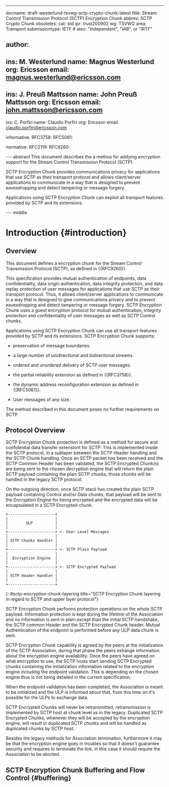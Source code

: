 ---
docname: draft-westerlund-tsvwg-sctp-crypto-chunk-latest
title: Stream Control Transmission Protocol (SCTP) Encryption Chunk
abbrev: SCTP Crypto Chunk
obsoletes:
cat: std
ipr: trust200902
wg: TSVWG
area: Transport
submissiontype: IETF  # also: "independent", "IAB", or "IRTF"


author:
-
   ins:  M. Westerlund
   name: Magnus Westerlund
   org: Ericsson
   email: magnus.westerlund@ericsson.com
-
   ins: J. Preuß Mattsson
   name: John Preuß Mattsson
   org: Ericsson
   email: john.mattsson@ericsson.com
-
   ins: C. Porfiri
   name: Claudio Porfiri
   org: Ericsson
   email: claudio.porfiri@ericsson.com

informative:
   RFC3758:
   RFC5061:

normative:
  RFC2119:
  RFC9260:


--- abstract
This document describes the a methos for addying encryption
support for the Stream Control Transmission Protocol (SCTP).

SCTP Encryption Chunk provides communications privacy for applications that
use SCTP as their transport protocol and allows client/server
applications to communicate in a way that is designed to prevent
eavesdropping and detect tampering or message forgery.

Applications using SCTP Encryption Chunk can exploit all transport
features provided by SCTP and its extensions.

--- middle

# Introduction {#introduction}

## Overview

   This document defines a encryption chunk for the Stream Control
   Transmission Protocol (SCTP), as defined in {{RFC9260}}.

   This specification provides mutual authentication of endpoints,
   data confidentiality, data origin authentication, data integrity
   protection, and data replay protection of user messages for
   applications that use SCTP as their transport protocol.  Thus, it
   allows client/server applications to communicate in a way that is
   designed to give communications privacy and to prevent
   eavesdropping and detect tampering or message forgery. SCTP Encryption Chunk
   uses a guest encryption protocol for mutual authentication, integrity
   protection and confidentiality of user messages as well as SCTP
   Control chunks.

   Applications using SCTP Encryption Chunk can use all transport
   features provided by SCTP and its extensions. SCTP Encryption Chunk supports:

   * preservation of message boundaries.

   * a large number of unidirectional and bidirectional streams.

   * ordered and unordered delivery of SCTP user messages.

   * the partial reliability extension as defined in {{RFC3758}}.

   * the dynamic address reconfiguration extension as defined in
      {{RFC5061}}.

   * User messages of any size.

   The method described in this document poses no further requirements
   on SCTP.

## Protocol Overview

SCTP Encryption Chunk protection is defined as a method for secure
and confidential data transfer extensiont for SCTP.
This is implemented inside the SCTP protocol, in a sublayer between the
SCTP Header handling and the SCTP Chunk handling.
Once an SCTP packet has been received and the SCTP Common Header has been
validated, the SCTP Encrypted Chunk(s) are being sent to the chosen decryption
engine that will return the plain SCTP payload containing the plain SCTP chunks,
those chunks will be handled in the legacy SCTP protocol.

On the outgoing direction, once SCTP stack has created the plain SCTP payload
containing Control and/or Data chunks, that payload will be sent to the Encryption
Engine for being encrypted and the encrypted data will be encapsulated in a
SCTP Encrypted chunk.

~~~~~~~~~~~ aasvg
+---------------------+
|                     |
|        ULP          |
|                     |
+---------------------+ <- User Level Messages
|                     |
| SCTP Chunks Handler |
|                     |
+---------------------+ <- SCTP Plain Payload
|                     |
|  Encryption Engine  |
|                     |
+---------------------+ <- SCTP Encrypted Payload
|                     |
| SCTP Header Handler |
|                     |
+---------------------+

~~~~~~~~~~~
{: #sctp-encryption-chunk-layering title="SCTP Encryption Chunk layering
in regard to SCTP and upper layer protocol"}

SCTP Encryption Chunk performs protection operations on the whole SCTP
payload. Information protection is kept during the lifetime of the
Association and no information is sent in plain except than the initial
SCTP handshake, the SCTP common Header and the SCTP Encrypted Chunk header.
Mutual Authentication of the endpoint is performed before any ULP data
chunk is sent.

SCTP Encryption Chunk capability is agreed by the peers at the initialization
of the SCTP Association, during that phase the peers exhange information
about the encryption engine availability. Once the peers have agreed on what
encryption to use, the SCTP hosts start sending SCTP Encrypted chunks
containing the initialization information related to the encryption engine
including the endpoint validation. This is depending on the chosen engine
thus is not being detailed in the current specification.

When the endpoint validation has been completed, the Association is meant
to be initialized and the ULP is informed about that, from this time on
it's possible for the ULPs to exchange data.

SCTP Encrypted Chunks will never be retransmitted, retransmission
is implemented by SCTP host at chunk level as in the legacy.
Duplicated SCTP Encrypted Chunks, whenever they will be accepted
by the encryption engine, will result in duplicated SCTP
chunks and will be handled as duplicated chunks by SCTP host.

Besides the legacy methods for Association termination, furthermore
it may be that the encryption engine goes in troubles so that it
doesn't guarantee security and requires to terminate the link,
in this case it should require the Association to be aborted.

## SCTP Encryption Chunk Buffering and Flow Control {#buffering}
